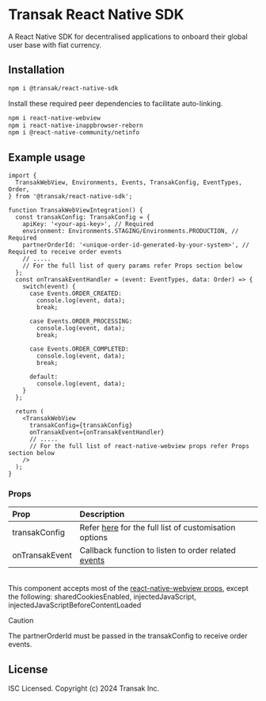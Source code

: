 # Transak React Native SDK

A React Native SDK for decentralised applications to onboard their global user base with fiat currency.

## Installation

```sh
npm i @transak/react-native-sdk
```

Install these required peer dependencies to facilitate auto-linking.

```sh
npm i react-native-webview
npm i react-native-inappbrowser-reborn
npm i @react-native-community/netinfo
```

## Example usage

```tsx
import {
  TransakWebView, Environments, Events, TransakConfig, EventTypes, Order,
} from '@transak/react-native-sdk';

function TransakWebViewIntegration() {
  const transakConfig: TransakConfig = {
    apiKey: '<your-api-key>', // Required
    environment: Environments.STAGING/Environments.PRODUCTION, // Required
    partnerOrderId: '<unique-order-id-generated-by-your-system>', // Required to receive order events
    // .....
    // For the full list of query params refer Props section below
  };
  const onTransakEventHandler = (event: EventTypes, data: Order) => {
    switch(event) {
      case Events.ORDER_CREATED:
        console.log(event, data);
        break;

      case Events.ORDER_PROCESSING:
        console.log(event, data);
        break;

      case Events.ORDER_COMPLETED:
        console.log(event, data);
        break;

      default:
        console.log(event, data);
    }
  };

  return (
    <TransakWebView
      transakConfig={transakConfig}
      onTransakEvent={onTransakEventHandler}
      // .....
      // For the full list of react-native-webview props refer Props section below
    />
  );
}
```

### Props

| Prop           | Description                                                                                           |
|:---------------|:------------------------------------------------------------------------------------------------------|
| transakConfig  | Refer [here](https://docs.transak.com/docs/sdk) for the full list of customisation options            |
| onTransakEvent | Callback function to listen to order related [events](https://docs.transak.com/docs/websocket-events) |

<br />This component accepts most of the [react-native-webview props](https://github.com/react-native-webview/react-native-webview/blob/HEAD/docs/Reference.md), except the following: sharedCookiesEnabled, injectedJavaScript, injectedJavaScriptBeforeContentLoaded

> [!CAUTION]
> The partnerOrderId must be passed in the transakConfig to receive order events.

## License

ISC Licensed. Copyright (c) 2024 Transak Inc.
